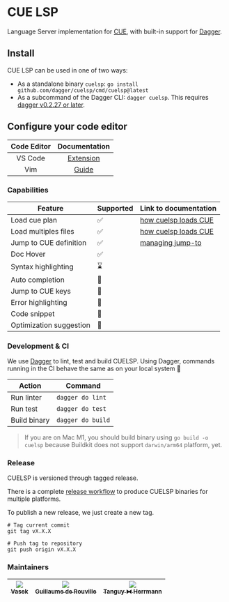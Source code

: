 # CUE LSP

Language Server implementation for [CUE](https://cuelang.org), with built-in support for [Dagger](https://dagger.io).

## Install

CUE LSP can be used in one of two ways:

* As a standalone binary `cuelsp`: `go install github.com/dagger/cuelsp/cmd/cuelsp@latest`
* As a subcommand of the Dagger CLI: `dagger cuelsp`. This requires [dagger v0.2.27 or later](https://docs.dagger.io/install).

## Configure your code editor

| Code Editor |                    Documentation                     |
|:-----------:|:----------------------------------------------------:|
|   VS Code   | [Extension](https://marketplace.visualstudio.com/items?itemName=Dagger.dagger) |
|     Vim     |                [Guide](./docs/vim.md)                |

### Capabilities

| Feature                 | Supported          | Link to documentation                     |
|-------------------------|--------------------|-------------------------------------------|
| Load cue plan           | :white_check_mark: | [how cuelsp loads CUE](./docs/load.md) |
| Load multiples files    | :white_check_mark: | [how cuelsp loads CUE](./docs/load.md) |
| Jump to CUE definition  | :white_check_mark: | [managing jump-to](./docs/jump-to.md)       |
| Doc Hover               | :white_check_mark: |                                           |
| Syntax highlighting     | :hourglass:        |                                           |
| Auto completion         | :no_entry_sign:    |                                           |
| Jump to CUE keys        | :no_entry_sign:    |                                           |
| Error highlighting      | :no_entry_sign:    |                                           |
| Code snippet            | :no_entry_sign:    |                                           |
| Optimization suggestion | :no_entry_sign:    |                                           |

### Development & CI

We use [Dagger](https://dagger.io) to lint, test and build CUELSP. Using Dagger, commands running in the
CI behave the same as on your local system :rocket:

| Action       | Command           |
|--------------|-------------------|
| Run linter   | `dagger do lint`  |
| Run test     | `dagger do test`  |
| Build binary | `dagger do build` |

> If you are on Mac M1, you should build binary using `go build -o cuelsp` because Buildkit
> does not support `darwin/arm64` platform, yet.

### Release

CUELSP is versioned through tagged release.

There is a complete [release workflow](./.github/workflows/release.yaml) to produce CUELSP binaries for multiple
platforms.

To publish a new release, we just create a new tag.

```shell
# Tag current commit
git tag vX.X.X

# Push tag to repository
git push origin vX.X.X
```

### Maintainers

| [<img src="https://github.com/TomChv.png?size=85" /><br /><sub><b>Vasek</b></sub>](https://github.com/TomChv) | [<img src="https://github.com/grouville.png?size=85" /><br /><sub><b>Guillaume de Rouville</b></sub>](https://github.com/grouville) | [<img src="https://github.com/dolanor.png?size=85" /><br /><sub><b>Tanguy ⧓ Herrmann</b></sub>](https://github.com/dolanor) |
|:-------------------------------------------------------------------------------------------------------------:|:-----------------------------------------------------------------------------------------------------------------------------------:|:---------------------------------------------------------------------------------------------------------------------------:|

